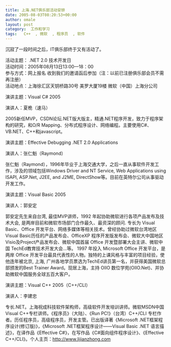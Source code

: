 ```yaml
---
title: 上海.NET俱乐部活动安排
date: 2005-08-03T08:20:53+00:00
author: omale
layout: post
category:  工作和学习
tags:   C++  , 微软  , 程序员  , 软件
---
```

沉寂了一段时间之后，IT俱乐部终于又有活动了。

活动主题： .NET 2.0 技术开发日   
活动时间：2005年08月13日13:00—18：00   
参与方式：网上报名 收到我们的邀请函后参加（注：以前已注册俱乐部会员不需再注册）   
活动地点：上海徐汇区天钥桥路30号 美罗大厦19楼 微软（中国）上海分公司 

演讲主题：Visual C# 2005

演讲人：夏桅（速马）

2005新任MVP，CSDN论坛.NET版大版主，精通.NET程序开发，致力于程序架构的研究，和O/R Mapping、分布式程序设计、网络编程。主要使用C#、VB.NET、C++和javascript。      
     
演讲主题：Effective Debugging .NET 2.0 Applications

演讲人：张仁魁（Raymond）

张仁魁（Raymond），1996年毕业于上海交通大学，之后一直从事软件开发工作，涉及的领域包括Windows Driver and NT Service, Web Applications using ISAPI, ASP.Net, J2EE, and J2ME, DirectShow等。目前在英特尔公司从事驱动开发工作。      
     
演讲主题：Visual Basic 2005

演讲人：郭安定

郭安定先生来自台湾, 最佳MVP讲师，1992 年起协助微软进行各项产品发布及技术大会, 是两岸目前和微软市场部门合作最久、最资深的顾问. 专长为 Visual Basic、Office 开发平台、网络多媒体等相关技术。曾经协助过微软台湾地区 Visual Basic历任的产品发布会、OfficeXP 程序开发版发布会、微软大中国地区Visio及Project产品发布会、微软中国首届 Office 开发暨部署大会主讲、微软中国 TechEd教育技术开发大会…等。 1997 年投入 Microsoft Office 开发平台，是两岸 Office 开发平台最具代表性的人物。独特的上课风格与丰富的项目经验，使他连年被北京, 上海, 广州各地学员票选为TechEd讲员第一名，并获得美国微软总部颁发的Best Trainer Award。现居上海，主持 OIIO 数位学苑(OIIO.Net)、并协助微软中国服务全球五百大客户。      
     
演讲主题：Visual C++ 2005（C++/CLI）

演讲人：李建忠

专长.NET。上海祝成科技软件架构师，高级软件开发培训讲师。微软MSDN中国 Visual C++专栏讲师。《程序员》（大陆）、《Run PC!》（台湾）C++/CLI 专栏作者。历任程序员，高级程序员，开发主管。已出版译著《Microsoft .NET框架程序设计(修订版)》，《Microsoft .NET框架程序设计——Visual Basic .NET 语言描述》，在译作品《Effective C#》，在写作品《C#面向组件程序设计》、《Effective C++/CLI》。个人主页：http://www.lijianzhong.com    

